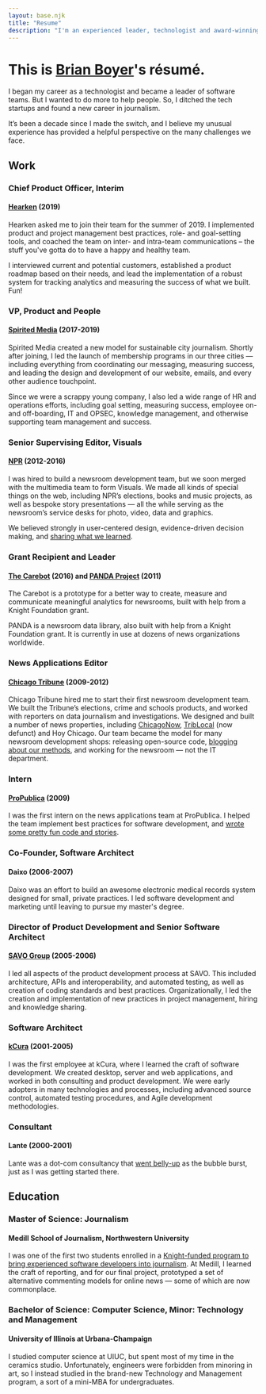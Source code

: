 ```yaml
---
layout: base.njk
title: "Resume"
description: "I'm an experienced leader, technologist and award-winning journalist."
---
```


# This is [Brian Boyer](/)'s résumé.
I began my career as a technologist and became a leader of software teams. But I wanted to do more to help people. So, I ditched the tech startups and found a new career in journalism.

It’s been a decade since I made the switch, and I believe my unusual experience has provided a helpful perspective on the many challenges we face.

## Work

### Chief Product Officer, Interim
#### [Hearken](https://www.wearehearken.com) (2019)
Hearken asked me to join their team for the summer of 2019. I implemented product and project management best practices, role- and goal-setting tools, and coached the team on inter- and intra-team communications – the stuff you've gotta do to have a happy and healthy team.

I interviewed current and potential customers, established a product roadmap based on their needs, and lead the implementation of a robust system for tracking analytics and measuring the success of what we built. Fun!

### VP, Product and People
#### [Spirited Media](https://spiritedmedia.com/) (2017-2019)
Spirited Media created a new model for sustainable city journalism. Shortly after joining, I led the launch of membership programs in our three cities — including everything from coordinating our messaging, measuring success, and leading the design and development of our website, emails, and every other audience touchpoint.

Since we were a scrappy young company, I also led a wide range of HR and operations efforts, including goal setting, measuring success, employee on- and off-boarding, IT and OPSEC, knowledge management, and otherwise supporting team management and success.

### Senior Supervising Editor, Visuals
#### [NPR](http://npr.org/) (2012-2016)
I was hired to build a newsroom development team, but we soon merged with the multimedia team to form Visuals. We made all kinds of special things on the web, including NPR’s elections, books and music projects, as well as bespoke story presentations — all the while serving as the newsroom’s service desks for photo, video, data and graphics.

We believed strongly in user-centered design, evidence-driven decision making, and [sharing what we learned](https://blog.apps.npr.org/blog/).

### Grant Recipient and Leader
#### [The Carebot](http://thecarebot.github.io/) (2016) and [PANDA Project](http://pandaproject.net/) (2011)
The Carebot is a prototype for a better way to create, measure and communicate meaningful analytics for newsrooms, built with help from a Knight Foundation grant.

PANDA is a newsroom data library, also built with help from a Knight Foundation grant. It is currently in use at dozens of news organizations worldwide.

### News Applications Editor
#### [Chicago Tribune](http://chicagotribune.com/) (2009-2012)
Chicago Tribune hired me to start their first newsroom development team. We built the Tribune’s elections, crime and schools products, and worked with reporters on data journalism and investigations. We designed and built a number of news properties, including [ChicagoNow](http://www.chicagonow.com/), [TribLocal](https://web.archive.org/web/20101231031341/http://triblocal.com/) (now defunct) and Hoy Chicago. Our team became the model for many newsroom development shops: releasing open-source code, [blogging about our methods](https://newsapps.wordpress.com/), and working for the newsroom — not the IT department.

### Intern
#### [ProPublica](http://www.propublica.org/) (2009)
I was the first intern on the news applications team at ProPublica. I helped the team implement best practices for software development, and [wrote some pretty fun code and stories](http://www.propublica.org/site/author/brian_boyer).

### Co-Founder, Software Architect
#### Daixo (2006-2007)
Daixo was an effort to build an awesome electronic medical records system designed for small, private practices. I led software development and marketing until leaving to pursue my master's degree.

### Director of Product Development and Senior Software Architect
#### [SAVO Group](http://www.savogroup.com/) (2005-2006)
I led all aspects of the product development process at SAVO.  This included architecture, APIs and interoperability, and automated testing, as well as creation of coding standards and best practices. Organizationally, I led the creation and implementation of new practices in project management, hiring and knowledge sharing.

### Software Architect
#### [kCura](https://www.kcura.com/) (2001-2005)
I was the first employee at kCura, where I learned the craft of software development. We created desktop, server and web applications, and worked in both consulting and product development. We were early adopters in many technologies and processes, including advanced source control, automated testing procedures, and Agile development methodologies.

### Consultant
#### Lante (2000-2001)
Lante was a dot-com consultancy that [went belly-up](http://articles.chicagotribune.com/2002-07-20/business/0207200494_1_dot-coms-sbi-consulting) as the bubble burst, just as I was getting started there.

## Education

### Master of Science: Journalism
#### Medill School of Journalism, Northwestern University
I was one of the first two students enrolled in a [Knight-funded program to bring experienced software developers into journalism](https://web.archive.org/web/20170628143539/http://www.medill.northwestern.edu/admissions/financial-aid/knight-foundation-scholarship.html). At Medill, I learned the craft of reporting, and for our final project, prototyped a set of alternative commenting models for online news — some of which are now commonplace.

### Bachelor of Science: Computer Science, Minor: Technology and Management
#### University of Illinois at Urbana-Champaign
I studied computer science at UIUC, but spent most of my time in the ceramics studio. Unfortunately, engineers were forbidden from minoring in art, so I instead studied in the brand-new Technology and Management program, a sort of a mini-MBA for undergraduates.
